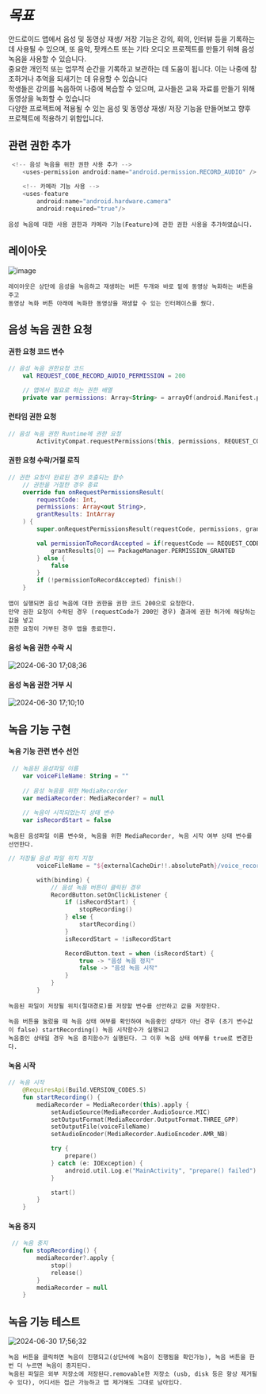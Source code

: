 # *목표*

안드로이드 앱에서 음성 및 동영상 재생/ 저장 기능은 강의, 회의, 인터뷰 등을 기록하는 데 사용될 수 있으며,
또 음악, 팟캐스트 또는 기타 오디오 프로젝트를 만들기 위해 음성 녹음을 사용할 수 있습니다.    
중요한 개인적 또는 업무적 순간을 기록하고 보관하는 데 도움이 됩니다. 이는 나중에 참조하거나 추억을 되새기는 데 유용할 수 있습니다    
학생들은 강의를 녹음하여 나중에 복습할 수 있으며, 교사들은 교육 자료를 만들기 위해 동영상을 녹화할 수 있습니다  
다양한 프로젝트에 적용될 수 있는 음성 및 동영상 재생/ 저장 기능을 만들어보고 향후 프로젝트에 적용하기 위함입니다.   

## 관련 권한 추가
```kotlin
 <!-- 음성 녹음을 위한 권한 사용 추가 -->
    <uses-permission android:name="android.permission.RECORD_AUDIO" />
    
    <!-- 카메라 기능 사용 -->
    <uses-feature
        android:name="android.hardware.camera"
        android:required="true"/>
```
```
음성 녹음에 대한 사용 권한과 카메라 기능(Feature)에 관한 권한 사용을 추가하였습니다.
```
## 레이아웃
![image](https://github.com/chihyeonwon/Voice_Record/assets/58906858/6439a6d7-ba39-454a-8562-db194952754b)
```
레이아웃은 상단에 음성을 녹음하고 재생하는 버튼 두개와 바로 밑에 동영상 녹화하는 버튼을 주고
동영상 녹화 버튼 아래에 녹화한 동영상을 재생할 수 있는 인터페이스를 줬다.
```
## 음성 녹음 권한 요청
#### 권한 요청 코드 변수
```kotlin
// 음성 녹음 권한요청 코드
    val REQUEST_CODE_RECORD_AUDIO_PERMISSION = 200

    // 앱에서 필요로 하는 권한 배열
    private var permissions: Array<String> = arrayOf(android.Manifest.permission.RECORD_AUDIO)
```
#### 런타임 권한 요청
```kotlin
// 음성 녹음 권한 Runtime에 권한 요청
        ActivityCompat.requestPermissions(this, permissions, REQUEST_CODE_RECORD_AUDIO_PERMISSION)
```
#### 권한 요청 수락/거절 로직
```kotlin
// 권한 요청이 완료된 경우 호출되는 함수
    // 권한을 거절한 경우 종료
    override fun onRequestPermissionsResult(
        requestCode: Int,
        permissions: Array<out String>,
        grantResults: IntArray
    ) {
        super.onRequestPermissionsResult(requestCode, permissions, grantResults)

        val permissionToRecordAccepted = if(requestCode == REQUEST_CODE_RECORD_AUDIO_PERMISSION) {
            grantResults[0] == PackageManager.PERMISSION_GRANTED
        } else {
            false
        }
        if (!permissionToRecordAccepted) finish()
    }
```
```
앱이 실행되면 음성 녹음에 대한 권한을 권한 코드 200으로 요청한다.
만약 권한 요청이 수락된 경우 (requestCode가 200인 경우) 결과에 권한 허가에 해당하는 값을 넣고
권한 요청이 거부된 경우 앱을 종료한다.
```
#### 음성 녹음 권한 수락 시 
![2024-06-30 17;08;36](https://github.com/chihyeonwon/Voice_Record/assets/58906858/f76d4392-c605-4004-b45b-b657ef77ce0f)

#### 음성 녹음 권한 거부 시
![2024-06-30 17;10;10](https://github.com/chihyeonwon/Voice_Record/assets/58906858/1f57f3df-7a6f-4616-9cb6-0c6ecb67e46e)

## 녹음 기능 구현
#### 녹음 기능 관련 변수 선언
```kotlin
 // 녹음된 음성파일 이름
    var voiceFileName: String = ""
    
    // 음성 녹음을 위한 MediaRecorder
    var mediaRecorder: MediaRecorder? = null
    
    // 녹음이 시작되었는지 상태 변수
    var isRecordStart = false
```
```
녹음된 음성파일 이름 변수와, 녹음을 위한 MediaRecorder, 녹음 시작 여부 상태 변수를 선언한다.
```
```kotlin
// 저장될 음성 파일 위치 지정
        voiceFileName = "${externalCacheDir!!.absolutePath}/voice_record.3gp"

        with(binding) {
            // 음성 녹음 버튼이 클릭된 경우
            RecordButton.setOnClickListener {
                if (isRecordStart) {
                    stopRecording()
                } else {
                    startRecording()
                }
                isRecordStart = !isRecordStart

                RecordButton.text = when (isRecordStart) {
                    true -> "음성 녹음 정지"
                    false -> "음성 녹음 시작"
                }
            }
        }
```
```
녹음된 파일이 저장될 위치(절대경로)를 저장할 변수를 선언하고 값을 저장한다.

녹음 버튼을 눌렀을 때 녹음 상태 여부를 확인하여 녹음중인 상태가 아닌 경우 (초기 변수값이 false) startRecording() 녹음 시작함수가 실행되고
녹음중인 상태일 경우 녹음 중지함수가 실행된다. 그 이후 녹음 상태 여부를 true로 변경한다.
```
#### 녹음 시작
```kotlin
// 녹음 시작
    @RequiresApi(Build.VERSION_CODES.S)
    fun startRecording() {
        mediaRecorder = MediaRecorder(this).apply {
            setAudioSource(MediaRecorder.AudioSource.MIC)
            setOutputFormat(MediaRecorder.OutputFormat.THREE_GPP)
            setOutputFile(voiceFileName)
            setAudioEncoder(MediaRecorder.AudioEncoder.AMR_NB)

            try {
                prepare()
            } catch (e: IOException) {
                android.util.Log.e("MainActivity", "prepare() failed")
            }

            start()
        }
    }
```
#### 녹음 중지
```kotlin
 // 녹음 중지
    fun stopRecording() {
        mediaRecorder?.apply {
            stop()
            release()
        }
        mediaRecorder = null
    }
```
## 녹음 기능 테스트
![2024-06-30 17;56;32](https://github.com/chihyeonwon/Voice_Record/assets/58906858/1de50bb1-6d33-4158-b828-c2bafecf3490)
```
녹음 버튼을 클릭하면 녹음이 진행되고(상단바에 녹음이 진행됨을 확인가능), 녹음 버튼을 한 번 더 누르면 녹음이 중지된다.
녹음된 파일은 외부 저장소에 저장된다.removable한 저장소 (usb, disk 등은 항상 제거될 수 있다), 어디서든 접근 가능하고 앱 제거해도 그대로 남아있다.
```


